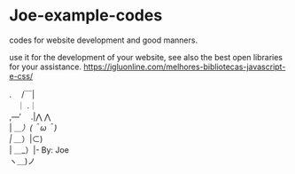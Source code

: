 # Joe-example-codes
 codes for website development and good manners. 
 
use it for the development of your website, see also the best open libraries for your assistance.
https://igluonline.com/melhores-bibliotecas-javascript-e-css/

.　 /￣|<br>
　｜ .｜<br>
,―′　 .|⋀ ⋀<br>
| ＿_）(＾ω＾)<br>
| ＿_）|⊂)<br>
| ＿_）|- By: Joe<br>
ヽ＿)ノ<br>
 

